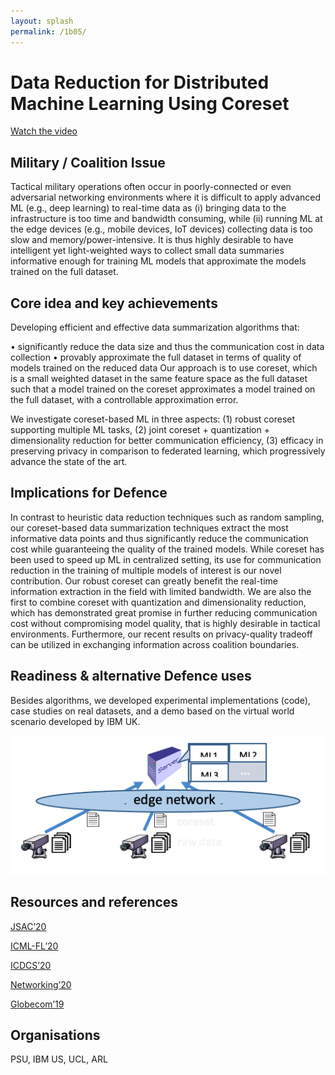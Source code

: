```yaml
---
layout: splash
permalink: /1b05/
---
```


# Data Reduction for Distributed Machine Learning Using Coreset

[Watch the video](https://ibm.box.com/s/xh3t2v7wdjmhwocmxys4q324z411lxm1)

## Military / Coalition Issue
Tactical military operations often occur in poorly-connected or even adversarial networking environments where it is difficult to apply advanced ML (e.g., deep learning) to real-time data as (i) bringing data to the infrastructure is too time and bandwidth consuming, while (ii) running ML at the edge devices (e.g., mobile devices, IoT devices) collecting data is too slow and memory/power-intensive. It is thus highly desirable to have intelligent yet light-weighted ways to collect small data summaries informative enough for training ML models that approximate the models trained on the full dataset. 

## Core idea and key achievements
Developing efficient and effective data summarization algorithms that:

•	significantly reduce the data size and thus the communication cost in data collection
•	provably approximate the full dataset in terms of quality of models trained on the reduced data
Our approach is to use coreset, which is a small weighted dataset in the same feature space as the full dataset such that a model trained on the coreset approximates a model trained on the full dataset, with a controllable approximation error. 

We investigate coreset-based ML in three aspects:
(1) robust coreset supporting multiple ML tasks, 
(2) joint coreset + quantization + dimensionality reduction for better communication efficiency,
(3) efficacy in preserving privacy in comparison to federated learning,
which progressively advance the state of the art.


## Implications for Defence
In contrast to heuristic data reduction techniques such as random sampling, our coreset-based data summarization techniques extract the most informative data points and thus significantly reduce the communication cost while guaranteeing the quality of the trained models. While coreset has been used to speed up ML in centralized setting, its use for communication reduction in the training of multiple models of interest is our novel contribution. Our robust coreset can greatly benefit the real-time information extraction in the field with limited bandwidth.  We are also the first to combine coreset with quantization and dimensionality reduction, which has demonstrated great promise in further reducing communication cost without compromising model quality, that is highly desirable in tactical environments. Furthermore, our recent results on privacy-quality tradeoff can be utilized in exchanging information across coalition boundaries. 

## Readiness & alternative Defence uses
Besides algorithms, we developed experimental implementations (code), case studies on real datasets, and a demo based on the virtual world scenario developed by IBM UK. 

![image info](/dais/achievements/images/1b05-fig1.png)

## Resources and references
[JSAC’20](https://ieeexplore.ieee.org/document/9109724) 

[ICML-FL’20](https://arxiv.org/abs/2007.02977) 

[ICDCS’20](https://ieeexplore.ieee.org/document/9355636)

[Networking’20](https://ieeexplore.ieee.org/document/9142757) 

[Globecom’19](https://ieeexplore.ieee.org/document/9013625)

## Organisations
PSU, IBM US, UCL, ARL
